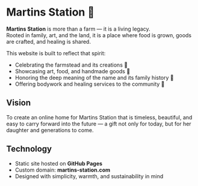 # Martins Station 🌾

**Martins Station** is more than a farm — it is a living legacy.  
Rooted in family, art, and the land, it is a place where food is grown, goods are crafted, and healing is shared.  

This website is built to reflect that spirit:  
- Celebrating the farmstead and its creations 🍯  
- Showcasing art, food, and handmade goods 🎨  
- Honoring the deep meaning of the name and its family history 💛  
- Offering bodywork and healing services to the community 🌿  

## Vision
To create an online home for Martins Station that is timeless, beautiful, and easy to carry forward into the future — a gift not only for today, but for her daughter and generations to come.  

## Technology
- Static site hosted on **GitHub Pages**  
- Custom domain: **martins-station.com**  
- Designed with simplicity, warmth, and sustainability in mind  

